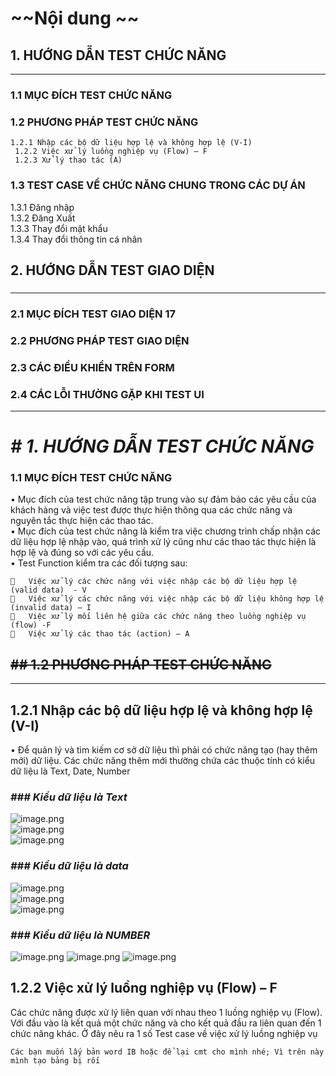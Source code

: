 # ~~Nội dung ~~
## <div align="left">1.	HƯỚNG DẪN TEST CHỨC NĂNG	

-----


### 1.1 MỤC ĐÍCH TEST CHỨC NĂNG	<br>
### 1.2 PHƯƠNG PHÁP TEST CHỨC NĂNG	
    1.2.1 Nhập các bộ dữ liệu hợp lệ và không hợp lệ (V-I)	
     1.2.2 Việc xử lý luồng nghiệp vụ (Flow) – F	
     1.2.3 Xử lý thao tác (A)		
### 1.3 TEST CASE VỀ CHỨC NĂNG CHUNG TRONG CÁC DỰ ÁN		<br>
1.3.1 Đăng nhập		<br>
1.3.2 Đăng Xuất		<br>
1.3.3 Thay đổi mật khẩu		<br>
1.3.4 Thay đổi thông tin cá nhân		<br>
## 2.	HƯỚNG DẪN TEST GIAO DIỆN		<br>
    
### 
-----


### 2.1 MỤC ĐÍCH TEST GIAO DIỆN	17
### 2.2 PHƯƠNG PHÁP TEST GIAO DIỆN		<br>
### 2.3 CÁC ĐIỀU KHIỂN  TRÊN FORM		<br>
### 2.4 CÁC LỖI THƯỜNG GẶP KHI TEST UI	</div>


-----


# *# 1.	HƯỚNG DẪN TEST CHỨC NĂNG*
### 1.1 MỤC ĐÍCH TEST CHỨC NĂNG 
•	Mục đích của test chức năng tập trung vào sự đảm bảo các yêu cầu của khách hàng và việc test được thực hiện thông qua các chức năng và nguyên tắc thực hiện các thao tác. <br>
•	Mục đích của test chức năng là kiểm tra việc chương trình chấp nhận các dữ liệu hợp lệ nhập vào, quá trình xử lý cũng như các thao tác thực hiện là hợp lệ và đúng so với các yêu cầu.  
•	Test Function kiểm tra các đối tượng sau:
```
	Việc xử lý các chức năng với việc nhập các bộ dữ liệu hợp lệ (valid data)  - V
	Việc xử lý các chức năng với việc nhập các bộ dữ liệu không hợp lệ (invalid data) – I
	Việc xử lý mối liên hệ giữa các chức năng theo luồng nghiệp vụ (flow) -F 
	Việc xử lý các thao tác (action) – A
```
## ~~## 1.2 PHƯƠNG PHÁP TEST CHỨC NĂNG~~


-----


## 1.2.1 Nhập các bộ dữ liệu hợp lệ và không hợp lệ (V-I)  <br>
•	Để quản lý và tìm kiếm cơ sở dữ liệu thì phải có chức năng tạo (hay thêm mới) dữ liệu. Các chức năng thêm mới thường chứa các thuộc tính có kiểu dữ liệu là Text, Date,  Number <br>
### *###  Kiểu dữ liệu là Text*

![image.png](https://images.viblo.asia/97ab1f8a-7f54-4fa8-b3d4-9cf76709340e.png) <br>
![image.png](https://images.viblo.asia/3071c366-9570-4d0f-b1ea-4eecf2e1e50f.png) <br>
![image.png](https://images.viblo.asia/99bbcee4-ff6a-4625-9aed-0880ca1bc6fc.png) <br>
### *### Kiểu dữ liệu là data <br>*
![image.png](https://images.viblo.asia/409892ce-8e8b-407d-bc29-603081f55b7c.png) <br>
![image.png](https://images.viblo.asia/18186138-b4e1-4572-8d1d-705164163a16.png) <br>
![image.png](https://images.viblo.asia/82aee66c-36e6-489e-9115-7cf1eaa9ff05.png) <br>
### *### Kiểu dữ liệu là  NUMBER*
![image.png](https://images.viblo.asia/f5c6cd0d-ecb8-4ce2-8b30-109ca194aed1.png)
![image.png](https://images.viblo.asia/0f54f414-bf19-4aad-a925-f41ea9f90707.png)
![image.png](https://images.viblo.asia/5e28f9cd-39e1-4cf4-bd30-fece9a4acd18.png)
## 1.2.2 Việc xử lý luồng nghiệp vụ (Flow) – F 
Các chức năng  được xử lý liên quan với nhau theo 1 luồng nghiệp vụ (Flow). Với đầu vào là kết quả một chức năng và cho kết quả đầu ra liên quan đến 1 chức năng khác. Ở đây nêu ra 1 số Test case về việc xử lý luồng nghiệp vụ 
```
Các bạn muốn lấy bản word IB hoặc để lại cmt cho mình nhé; Vì trên này mình tạo bảng bị rối 

```